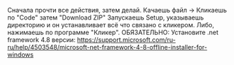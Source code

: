 Сначала прочти все действия, затем делай.
Качаешь файл -> Кликаешь по "Code" затем "Download ZIP"
Запускаешь Setup, указываешь директорию и он устанавливает всё что связано с кликером.
Либо, нажимаешь по программе "Кликер".
ОБЯЗАТЕЛЬНО:
Установите .net framework 4.8 версии:
https://support.microsoft.com/ru-ru/help/4503548/microsoft-net-framework-4-8-offline-installer-for-windows
